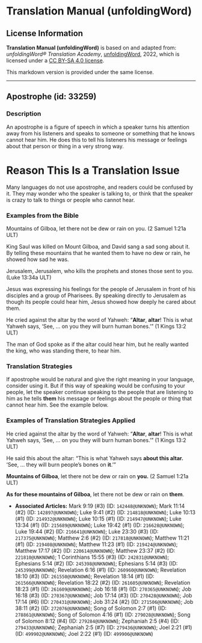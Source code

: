 # Translation Manual (unfoldingWord)

## License Information

**Translation Manual (unfoldingWord)** is based on and adapted from: _unfoldingWord® Translation Academy_, [unfoldingWord](https://unfoldingword.org/utw), 2022, which is licensed under a [CC BY-SA 4.0 license](https://creativecommons.org/licenses/by-sa/4.0/legalcode.en).

This markdown version is provided under the same license.



--------------------------------

## Apostrophe (id: 33259)

### Description

An apostrophe is a figure of speech in which a speaker turns his attention away from his listeners and speaks to someone or something that he knows cannot hear him. He does this to tell his listeners his message or feelings about that person or thing in a very strong way.

Reason This Is a Translation Issue
==================================

Many languages do not use apostrophe, and readers could be confused by it. They may wonder who the speaker is talking to, or think that the speaker is crazy to talk to things or people who cannot hear.

### Examples from the Bible

Mountains of Gilboa, let there not be dew or rain on you. (2 Samuel 1:21a ULT)

King Saul was killed on Mount Gilboa, and David sang a sad song about it. By telling these mountains that he wanted them to have no dew or rain, he showed how sad he was.

Jerusalem, Jerusalem, who kills the prophets and stones those sent to you. (Luke 13:34a ULT)

Jesus was expressing his feelings for the people of Jerusalem in front of his disciples and a group of Pharisees. By speaking directly to Jerusalem as though its people could hear him, Jesus showed how deeply he cared about them.

He cried against the altar by the word of Yahweh: “**Altar**, **altar**! This is what Yahweh says, ‘See, … on you they will burn human bones.’” (1 Kings 13:2 ULT)

The man of God spoke as if the altar could hear him, but he really wanted the king, who was standing there, to hear him.

### Translation Strategies

If apostrophe would be natural and give the right meaning in your language, consider using it. But if this way of speaking would be confusing to your people, let the speaker continue speaking to the people that are listening to him as he tells **them** his message or feelings about the people or thing that cannot hear him. See the example below.

### Examples of Translation Strategies Applied

He cried against the altar by the word of Yahweh: “**Altar**, **altar**! This is what Yahweh says, ‘See, … on you they will burn human bones.’” (1 Kings 13:2 ULT)

He said this about the altar: “This is what Yahweh says **about this altar.** ‘See, … they will burn people’s bones on **it**.’”

**Mountains of Gilboa**, let there not be dew or rain on **you.** (2 Samuel 1:21a ULT)

**As for these mountains of Gilboa**, let there not be dew or rain on **them**.

* **Associated Articles:** Mark 9:19 (#3) (ID: `142448@UNKNOWN`); Mark 11:14 (#2) (ID: `142897@UNKNOWN`); Luke 9:41 (#2) (ID: `214818@UNKNOWN`); Luke 10:13 (#1) (ID: `214932@UNKNOWN`); Luke 10:15 (#1) (ID: `214947@UNKNOWN`); Luke 13:34 (#1) (ID: `215689@UNKNOWN`); Luke 19:42 (#1) (ID: `216628@UNKNOWN`); Luke 19:44 (#2) (ID: `216641@UNKNOWN`); Luke 23:30 (#3) (ID: `217375@UNKNOWN`); Matthew 2:6 (#2) (ID: `217818@UNKNOWN`); Matthew 11:21 (#1) (ID: `219408@UNKNOWN`); Matthew 11:23 (#1) (ID: `219424@UNKNOWN`); Matthew 17:17 (#2) (ID: `220614@UNKNOWN`); Matthew 23:37 (#2) (ID: `221810@UNKNOWN`); 1 Corinthians 15:55 (#3) (ID: `242831@UNKNOWN`); Ephesians 5:14 (#2) (ID: `245398@UNKNOWN`); Ephesians 5:14 (#3) (ID: `245399@UNKNOWN`); Revelation 6:16 (#1) (ID: `260960@UNKNOWN`); Revelation 18:10 (#3) (ID: `261550@UNKNOWN`); Revelation 18:14 (#1) (ID: `261566@UNKNOWN`); Revelation 18:22 (#2) (ID: `261605@UNKNOWN`); Revelation 18:23 (#1) (ID: `261609@UNKNOWN`); Job 16:18 (#1) (ID: `270365@UNKNOWN`); Job 16:18 (#3) (ID: `270367@UNKNOWN`); Job 17:14 (#3) (ID: `270428@UNKNOWN`); Job 17:14 (#6) (ID: `270431@UNKNOWN`); Job 31:24 (#2) (ID: `271506@UNKNOWN`); Job 38:11 (#2) (ID: `272076@UNKNOWN`); Song of Solomon 2:7 (#1) (ID: `278861@UNKNOWN`); Song of Solomon 4:16 (#1) (ID: `279028@UNKNOWN`); Song of Solomon 8:12 (#4) (ID: `279284@UNKNOWN`); Zephaniah 2:5 (#4) (ID: `279433@UNKNOWN`); Zephaniah 2:5 (#7) (ID: `279436@UNKNOWN`); Joel 2:21 (#1) (ID: `499902@UNKNOWN`); Joel 2:22 (#1) (ID: `499906@UNKNOWN`)

